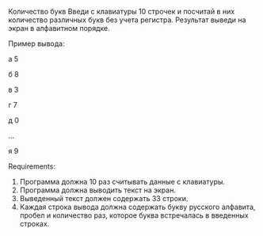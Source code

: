 Количество букв
Введи с клавиатуры 10 строчек и посчитай в них количество различных букв без учета регистра. Результат выведи на экран в алфавитном порядке.

Пример вывода:

а 5

б 8

в 3

г 7

д 0

...

я 9


Requirements:
1. Программа должна 10 раз считывать данные с клавиатуры.
2. Программа должна выводить текст на экран.
3. Выведенный текст должен содержать 33 строки.
4. Каждая строка вывода должна содержать букву русского алфавита, пробел и количество раз, которое буква встречалась в введенных строках.
